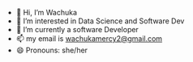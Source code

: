 - 👋 Hi, I’m Wachuka
- 👀 I’m interested in Data Science and Software Dev
- 🌱 I’m currently a software Developer
- 📫 my email  is wachukamercy2@gmail.com
- 😄 Pronouns: she/her

<!---
MercyMaina234/MercyMaina234 is a ✨ special ✨ repository because its `README.md` (this file) appears on your GitHub profile.
You can click the Preview link to take a look at your changes.
--->
